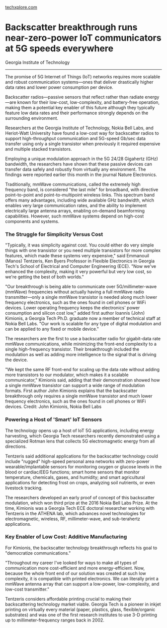 [techxplore.com](https://techxplore.com/news/2021-06-backscatter-breakthrough-near-zero-power-iot-5g.html)

# Backscatter breakthrough runs near-zero-power IoT communicators at 5G speeds everywhere

Georgia Institute of Technology

---

The promise of 5G Internet of Things (IoT) networks requires more scalable and robust communication systems—ones that deliver drastically higher data rates and lower power consumption per device.

Backscatter radios—passive sensors that reflect rather than radiate energy—are known for their low-cost, low-complexity, and battery-free operation, making them a potential key enabler of this future although they typically feature low data rates and their performance strongly depends on the surrounding environment.

Researchers at the Georgia Institute of Technology, Nokia Bell Labs, and Heriot-Watt University have found a low-cost way for backscatter radios to support high-throughput communication and 5G-speed Gb/sec data transfer using only a single transistor when previously it required expensive and multiple stacked transistors.

Employing a unique modulation approach in the 5G 24/28 Gigahertz (GHz) bandwidth, the researchers have shown that these passive devices can transfer data safely and robustly from virtually any environment. The findings were reported earlier this month in the journal Nature Electronics.

Traditionally, mmWave communications, called the extremely high frequency band, is considered "the last mile" for broadband, with directive point-to-point and point-to-multipoint wireless links. This spectrum band offers many advantages, including wide available GHz bandwidth, which enables very large communication rates, and the ability to implement electrically large antenna arrays, enabling on-demand beamforming capabilities. However, such mmWave systems depend on high-cost components and systems.

### The Struggle for Simplicity Versus Cost

"Typically, it was simplicity against cost. You could either do very simple things with one transistor or you need multiple transistors for more complex features, which made these systems very expensive," said Emmanouil (Manos) Tentzeris, Ken Byers Professor in Flexible Electronics in Georgia Tech's School of Electrical and Computer Engineering (ECE). "Now we've enhanced the complexity, making it very powerful but very low cost, so we're getting the best of both worlds."

"Our breakthrough is being able to communicate over 5G/millimeter-wave (mmWave) frequencies without actually having a full mmWave radio transmitter—only a single mmWave transistor is needed along much lower frequency electronics, such as the ones found in cell phones or WiFi devices. Lower operating frequency keeps the electronics' power consumption and silicon cost low," added first author Ioannis (John) Kimionis, a Georgia Tech Ph.D. graduate now a member of technical staff at Nokia Bell Labs. "Our work is scalable for any type of digital modulation and can be applied to any fixed or mobile device."

The researchers are the first to use a backscatter radio for gigabit-data rate mmWave communications, while minimizing the front-end complexity to a single high-frequency transistor. Their breakthrough included the modulation as well as adding more intelligence to the signal that is driving the device.

"We kept the same RF front-end for scaling up the data rate without adding more transistors to our modulator, which makes it a scalable communicator," Kimionis said, adding that their demonstration showed how a single mmWave transistor can support a wide range of modulation formats. First author John Kimionis explains that the backscatter breakthrough only requires a single mmWave transistor and much lower frequency electronics, such as the ones found in cell phones or WiFi devices. Credit: John Kimionis, Nokia Bell Labs

### Powering a Host of 'Smart' IoT Sensors

The technology opens up a host of IoT 5G applications, including energy harvesting, which Georgia Tech researchers recently demonstrated using a specialized Rotman lens that collects 5G electromagnetic energy from all directions.

Tentzeris said additional applications for the backscatter technology could include "rugged" high-speed personal area networks with zero-power wearable/implantable sensors for monitoring oxygen or glucose levels in the blood or cardiac/EEG functions; smart home sensors that monitor temperature, chemicals, gases, and humidity; and smart agricultural applications for detecting frost on crops, analyzing soil nutrients, or even livestock tracking.

The researchers developed an early proof of concept of this backscatter modulation, which won third prize at the 2016 Nokia Bell Labs Prize. At the time, Kimionis was a Georgia Tech ECE doctoral researcher working with Tentzeris in the ATHENA lab, which advances novel technologies for electromagnetic, wireless, RF, millimeter-wave, and sub-terahertz applications.

### Key Enabler of Low Cost: Additive Manufacturing

For Kimionis, the backscatter technology breakthrough reflects his goal to "democratize communications."

"Throughout my career I've looked for ways to make all types of communication more cost-efficient and more energy-efficient. Now, because the whole front end of our solution was created at such low complexity, it is compatible with printed electronics. We can literally print a mmWave antenna array that can support a low-power, low-complexity, and low-cost transmitter."

Tentzeris considers affordable printing crucial to making their backscattering technology market viable. Georgia Tech is a pioneer in inkjet printing on virtually every material (paper, plastics, glass, flexible/organic substrates) and was one of the first research institutes to use 3-D printing up to millimeter-frequency ranges back in 2002.